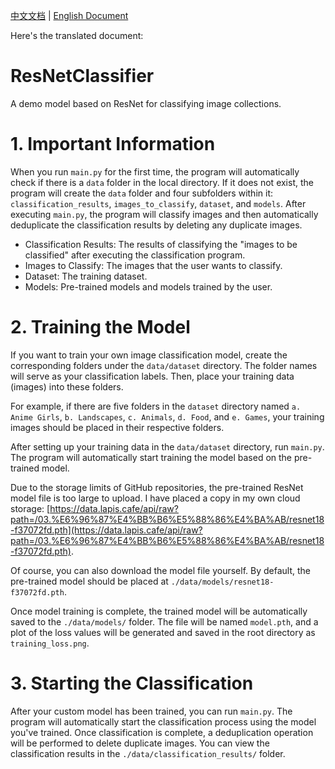 [中文文档](https://github.com/Lapis0x0/ResNetClassifier/blob/main/README_zh_CN.md/) | [English Document](https://github.com/Lapis0x0/ResNetClassifier/blob/main/README.md) 

Here's the translated document:

# ResNetClassifier
A demo model based on ResNet for classifying image collections.

# 1. Important Information
When you run `main.py` for the first time, the program will automatically check if there is a `data` folder in the local directory. If it does not exist, the program will create the `data` folder and four subfolders within it: `classification_results`, `images_to_classify`, `dataset`, and `models`. After executing `main.py`, the program will classify images and then automatically deduplicate the classification results by deleting any duplicate images.

* Classification Results: The results of classifying the "images to be classified" after executing the classification program.
* Images to Classify: The images that the user wants to classify.
* Dataset: The training dataset.
* Models: Pre-trained models and models trained by the user.

# 2. Training the Model
If you want to train your own image classification model, create the corresponding folders under the `data/dataset` directory. The folder names will serve as your classification labels. Then, place your training data (images) into these folders. 

For example, if there are five folders in the `dataset` directory named `a. Anime Girls`, `b. Landscapes`, `c. Animals`, `d. Food`, and `e. Games`, your training images should be placed in their respective folders.

After setting up your training data in the `data/dataset` directory, run `main.py`. The program will automatically start training the model based on the pre-trained model.

Due to the storage limits of GitHub repositories, the pre-trained ResNet model file is too large to upload. I have placed a copy in my own cloud storage: [https://data.lapis.cafe/api/raw?path=/03.%E6%96%87%E4%BB%B6%E5%88%86%E4%BA%AB/resnet18-f37072fd.pth](https://data.lapis.cafe/api/raw?path=/03.%E6%96%87%E4%BB%B6%E5%88%86%E4%BA%AB/resnet18-f37072fd.pth).

Of course, you can also download the model file yourself. By default, the pre-trained model should be placed at `./data/models/resnet18-f37072fd.pth`.

Once model training is complete, the trained model will be automatically saved to the `./data/models/` folder. The file will be named `model.pth`, and a plot of the loss values will be generated and saved in the root directory as `training_loss.png`.

# 3. Starting the Classification
After your custom model has been trained, you can run `main.py`. The program will automatically start the classification process using the model you've trained. Once classification is complete, a deduplication operation will be performed to delete duplicate images. You can view the classification results in the `./data/classification_results/` folder.